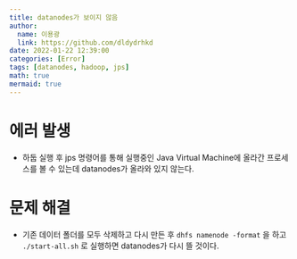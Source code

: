```yaml
---
title: datanodes가 보이지 않음
author:
  name: 이용광
  link: https://github.com/dldydrhkd
date: 2022-01-22 12:39:00
categories: [Error]
tags: [datanodes, hadoop, jps]
math: true
mermaid: true
---
```


# 에러 발생

- 하둡 실행 후 jps 명령어를 통해 실행중인 Java Virtual Machine에 올라간 프로세스를 볼 수 있는데 datanodes가 올라와 있지 않는다.

# 문제 해결

- 기존 데이터 폴더를 모두 삭제하고 다시 만든 후 `dhfs namenode -format` 을 하고 `./start-all.sh` 로 실행하면 datanodes가 다시 뜰 것이다.
